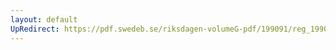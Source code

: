 ```yaml
---
layout: default
UpRedirect: https://pdf.swedeb.se/riksdagen-volumeG-pdf/199091/reg_199091/reg_199091_0165.pdf
---
```

